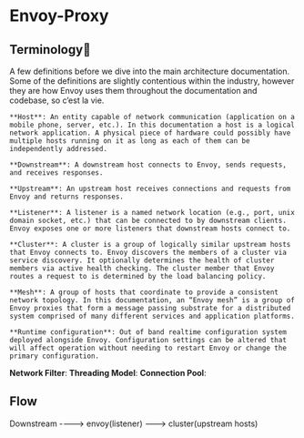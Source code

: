 # Envoy-Proxy

## Terminology

A few definitions before we dive into the main architecture documentation. Some of the definitions are slightly contentious within the industry, however they are how Envoy uses them throughout the documentation and codebase, so c’est la vie.

    **Host**: An entity capable of network communication (application on a mobile phone, server, etc.). In this documentation a host is a logical network application. A physical piece of hardware could possibly have multiple hosts running on it as long as each of them can be independently addressed.
    
    **Downstream**: A downstream host connects to Envoy, sends requests, and receives responses.
    
    **Upstream**: An upstream host receives connections and requests from Envoy and returns responses.
    
    **Listener**: A listener is a named network location (e.g., port, unix domain socket, etc.) that can be connected to by downstream clients. Envoy exposes one or more listeners that downstream hosts connect to.
    
    **Cluster**: A cluster is a group of logically similar upstream hosts that Envoy connects to. Envoy discovers the members of a cluster via service discovery. It optionally determines the health of cluster members via active health checking. The cluster member that Envoy routes a request to is determined by the load balancing policy.
    
    **Mesh**: A group of hosts that coordinate to provide a consistent network topology. In this documentation, an “Envoy mesh” is a group of Envoy proxies that form a message passing substrate for a distributed system comprised of many different services and application platforms.
    
    **Runtime configuration**: Out of band realtime configuration system deployed alongside Envoy. Configuration settings can be altered that will affect operation without needing to restart Envoy or change the primary configuration.
   **Network Filter**:
   **Threading Model**:
   **Connection Pool**:   

## Flow

  Downstream ----> envoy(listener) ---> cluster(upstream hosts)
